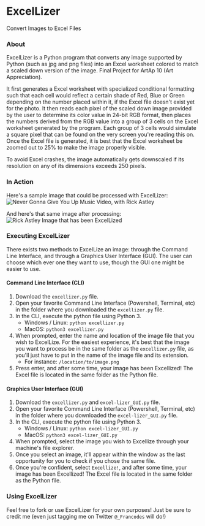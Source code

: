 # ExcelLizer
Convert Images to Excel Files

### About

ExcelLizer is a Python program that converts any image supported by Python (such as jpg and png files) into an Excel worksheet colored to match a scaled down version of the image. Final Project for ArtAp 10 (Art Appreciation).

It first generates a Excel worksheet with specialized conditional formatting such that each cell would reflect a certain shade of Red, Blue or Green depending on the number placed within it, if the Excel file doesn't exist yet for the photo. It then reads each pixel of the scaled down image provided by the user to determine its color value in 24-bit RGB format, then places the numbers derived from the RGB value into a group of 3 cells on the Excel worksheet generated by the program. Each group of 3 cells would simulate a square pixel that can be found on the very screen you're reading this on. Once the Excel file is generated, it is best that the Excel worksheet be zoomed out to 25% to make the image properly visible.

To avoid Excel crashes, the image automatically gets downscaled if its resolution on any of its dimensions exceeds 250 pixels.

### In Action
Here's a sample image that could be processed with ExcelLizer:
![Never Gonna Give You Up Music Video, with Rick Astley](https://variety.com/wp-content/uploads/2021/07/Rick-Astley-Never-Gonna-Give-You-Up.png?w=1024)

And here's that same image after processing:
![Rick Astley Image that has been ExcelLized](https://pbs.twimg.com/media/FF62Nt7VEAAxJIM?format=jpg&name=large)

### Executing ExcelLizer
There exists two methods to ExcelLize an image: through the Command Line Interface, and through a Graphics User Interface (GUI). The user can choose which ever one they want to use, though the GUI one might be easier to use.

#### Command Line Interface (CLI)
1. Download the ```excellizer.py``` file.
2. Open your favorite Command Line Interface (Powershell, Terminal, etc) in the folder where you downloaded the ```excellizer.py``` file.
3. In the CLI, execute the python file using Python 3.
    -  Windows / Linux: ```python excellizer.py```
    -  MacOS: ```python3 excellizer.py```
4. When prompted, enter the name and location of the image file that you wish to ExcelLize. For the easiest experience, it's best that the image you want to process be in the same folder as the ```excellizer.py``` file, as you'll just have to put in the name of the image file and its extension.
    - For instance: ```/location/to/image.png```
5. Press enter, and after some time, your image has been Excellized! The Excel file is located in the same folder as the Python file.

#### Graphics User Interface (GUI)
1. Download the ```excellizer.py``` and ```excel-lizer_GUI.py``` file.
2. Open your favorite Command Line Interface (Powershell, Terminal, etc) in the folder where you downloaded the ```excel-lizer_GUI.py``` file.
3. In the CLI, execute the python file using Python 3.
    -  Windows / Linux: ```python excel-lizer_GUI.py```
    -  MacOS: ```python3 excel-lizer_GUI.py```
4. When prompted, select the image you wish to Excellize through your machine's file explorer.
5. Once you select an image, it'll appear within the window as the last opportunity for you to check if you chose the same file.
6. Once you're confident, select `Excellize!`, and after some time, your image has been Excellized! The Excel file is located in the same folder as the Python file.

### Using ExcelLizer
Feel free to fork or use ExcelLizer for your own purposes! Just be sure to credit me (even just tagging me on Twitter `@_Francodes` will do!)
